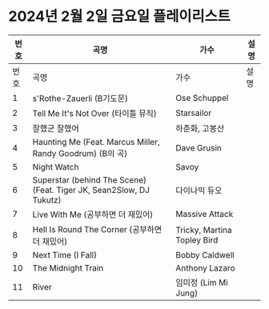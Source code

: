 # 2024년 2월 2일 금요일 플레이리스트

| 번호 | 곡명 | 가수 | 설명 |
|------|------|------|------|
| 번호 | 곡명 | 가수 | 설명 |
| 1 | s'Rothe-Zauerli (B기도문) | Ose Schuppel |  |
| 2 | Tell Me It's Not Over (타이틀 뮤직) | Starsailor |  |
| 3 | 잘했군 잘했어 | 하춘화, 고봉산 |  |
| 4 | Haunting Me (Feat. Marcus Miller, Randy Goodrum) (B의 곡) | Dave Grusin |  |
| 5 | Night Watch | Savoy |  |
| 6 | Superstar (behind The Scene) (Feat. Tiger JK, Sean2Slow, DJ Tukutz) | 다이나믹 듀오 |  |
| 7 | Live With Me (공부하면 더 재밌어) | Massive Attack |  |
| 8 | Hell Is Round The Corner (공부하면 더 재밌어) | Tricky, Martina Topley Bird |  |
| 9 | Next Time (I Fall) | Bobby Caldwell |  |
| 10 | The Midnight Train | Anthony Lazaro |  |
| 11 | River | 임미정 (Lim Mi Jung) |  |
